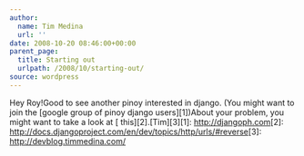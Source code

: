 ```yaml
---
author:
  name: Tim Medina
  url: ''
date: 2008-10-20 08:46:00+00:00
parent_page:
  title: Starting out
  urlpath: /2008/10/starting-out/
source: wordpress
---
```


Hey Roy!Good to see another pinoy interested in django. (You might want to join the  \[google group of pinoy django users\]\[1\])About your problem, you might want to take a look at \[ this\]\[2\].\[Tim\]\[3\][1]: <a href="http://djangoph.com" rel="nofollow">http://djangoph.com</a>[2]: <a href="http://docs.djangoproject.com/en/dev/topics/http/urls/#reverse" rel="nofollow">http://docs.djangoproject.com/en/dev/topics/http/urls/#reverse</a>[3]: <a href="http://devblog.timmedina.com/" rel="nofollow">http://devblog.timmedina.com/</a>